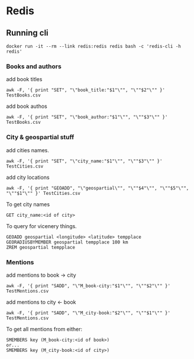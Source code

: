# Redis

## Running cli
```
docker run -it --rm --link redis:redis redis bash -c 'redis-cli -h redis'
```

### Books and authors

add book titles
```
awk -F, '{ print "SET", "\"book_title:"$1"\"", "\""$2"\"" }' TestBooks.csv
```

add book authos
```
awk -F, '{ print "SET", "\"book_author:"$1"\"", "\""$3"\"" }' TestBooks.csv
```

### City & geospartial stuff

add cities names.
```
awk -F, '{ print "SET", "\"city_name:"$1"\"", "\""$3"\"" }' TestCities.csv
```

add city locations
```
awk -F, '{ print "GEOADD", "\"geospartial\"", "\""$4"\"", "\""$5"\"", "\""$1"\"" }' TestCities.csv
```

To get city names
```
GET city_name:<id of city>
```

To query for vicenery things.
```
GEOADD geospartial <longitude> <latitude> tempplace
GEORADIUSBYMEMBER geospartial tempplace 100 km
ZREM geospartial tempplace
```


### Mentions

add mentions to book -> city
```
awk -F, '{ print "SADD", "\"M_book-city:"$1"\"", "\""$2"\"" }' TestMentions.csv
```

add mentions to city <- book
```
awk -F, '{ print "SADD", "\"M_city-book:"$2"\"", "\""$1"\"" }' TestMentions.csv
```

To get all mentions from either:
```
SMEMBERS key (M_book-city:<id of book>)
or...
SMEMBERS key (M_city-book:<id of city>)
```
